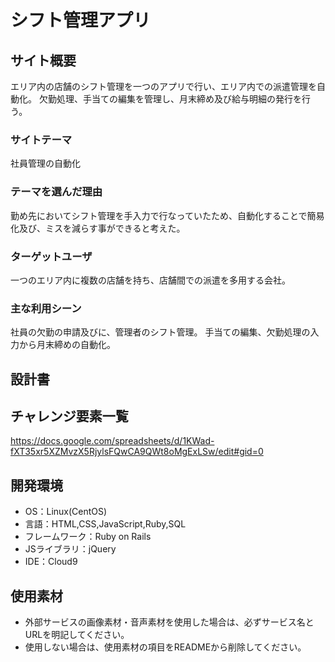 # シフト管理アプリ

## サイト概要
エリア内の店舗のシフト管理を一つのアプリで行い、エリア内での派遣管理を自動化。
欠勤処理、手当ての編集を管理し、月末締め及び給与明細の発行を行う。

### サイトテーマ
社員管理の自動化

### テーマを選んだ理由
勤め先においてシフト管理を手入力で行なっていたため、自動化することで簡易化及び、ミスを減らす事ができると考えた。

### ターゲットユーザ
一つのエリア内に複数の店舗を持ち、店舗間での派遣を多用する会社。

### 主な利用シーン
社員の欠勤の申請及びに、管理者のシフト管理。
手当ての編集、欠勤処理の入力から月末締めの自動化。

## 設計書

## チャレンジ要素一覧
https://docs.google.com/spreadsheets/d/1KWad-fXT35xr5XZMvzX5RjylsFQwCA9QWt8oMgExLSw/edit#gid=0

## 開発環境
- OS：Linux(CentOS)
- 言語：HTML,CSS,JavaScript,Ruby,SQL
- フレームワーク：Ruby on Rails
- JSライブラリ：jQuery
- IDE：Cloud9

## 使用素材
- 外部サービスの画像素材・音声素材を使用した場合は、必ずサービス名とURLを明記してください。
- 使用しない場合は、使用素材の項目をREADMEから削除してください。
